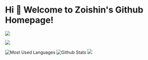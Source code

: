 # Hi 🎉 Welcome to Zoishin's Github Homepage!

<img src="https://readme-typing-svg.herokuapp.com/?lines=Welcome,%20visitor!;Hello%20Github%20World!&font=Roboto" />

<p>
<img src="https://img.shields.io/static/v1?label=Program&message=Python&color=blue"/>
</p>

![Most Used Languages](https://github-readme-stats.vercel.app/api/top-langs/?username=Zoishin&theme=dark&layout=compact)
![Github Stats](https://github-readme-stats.vercel.app/api?username=Zoishin&show_icons=true&theme=dark&count_private=true)
![](https://activity-graph.herokuapp.com/graph?username=Zoishin&theme=github)
